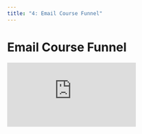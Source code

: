 ```yaml
---
title: "4: Email Course Funnel"
---
```


# Email Course Funnel

<div class='embed-container'><iframe src='https://player.vimeo.com/video/206232586' frameborder='0' webkitAllowFullScreen mozallowfullscreen allowFullScreen></iframe></div>